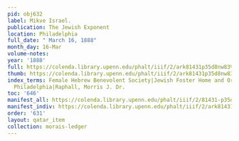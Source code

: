 ```yaml
---
pid: obj632
label: Mikve Israel.
publication: The Jewish Exponent
location: Philadelphia
full_date: " March 16, 1888"
month_day: 16-Mar
volume-notes:
year: '1888'
full: https://colenda.library.upenn.edu/phalt/iiif/2/ark81431p35d8nw83%2FSHA256E-s7052883--2b38c8284d9487419ad10935bc4545342f456fc41323e817662133ecf83cca6e.jpeg/full/3500,/0/default.jpg
thumb: https://colenda.library.upenn.edu/phalt/iiif/2/ark81431p35d8nw83%2FSHA256E-s7052883--2b38c8284d9487419ad10935bc4545342f456fc41323e817662133ecf83cca6e.jpeg/full/!200,200/0/default.jpg
index_terms: Female Hebrew Benevolent Society|Jewish Foster Home and Orphan Asylum,
  Philadelphia|Raphall, Morris J. Dr.
toc: '646'
manifest_all: https://colenda.library.upenn.edu/phalt/iiif/2/81431-p35d8nw83/manifest
manifest_indiv: https://colenda.library.upenn.edu/phalt/iiif/2/ark81431p35d8nw83%2FSHA256E-s7052883--2b38c8284d9487419ad10935bc4545342f456fc41323e817662133ecf83cca6e.jpeg
order: '631'
layout: qatar_item
collection: morais-ledger
---
```

